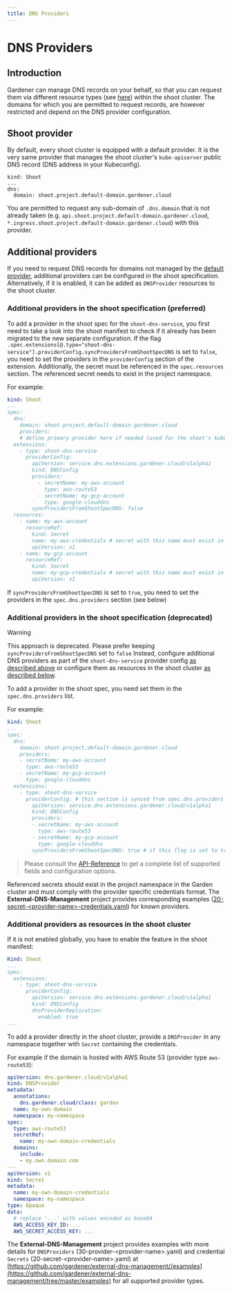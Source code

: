 ```yaml
---
title: DNS Providers
---
```


# DNS Providers

## Introduction

Gardener can manage DNS records on your behalf, so that you can request them via different resource types (see [here](./dns_names.md)) within the shoot cluster. The domains for which you are permitted to request records, are however restricted and depend on the DNS provider configuration.

## Shoot provider

By default, every shoot cluster is equipped with a default provider. It is the very same provider that manages the shoot cluster's `kube-apiserver` public DNS record (DNS address in your Kubeconfig).

```
kind: Shoot
...
dns:
  domain: shoot.project.default-domain.gardener.cloud
```

You are permitted to request any sub-domain of `.dns.domain` that is not already taken (e.g. `api.shoot.project.default-domain.gardener.cloud`, `*.ingress.shoot.project.default-domain.gardener.cloud`) with this provider.

## Additional providers

If you need to request DNS records for domains not managed by the [default provider](#Shoot-provider), additional providers can 
be configured in the shoot specification.
Alternatively, if it is enabled, it can be added as `DNSProvider` resources to the shoot cluster.

### Additional providers in the shoot specification (preferred)

To add a provider in the shoot spec for the `shoot-dns-service`, you first need to take a look into the shoot
manifest to check if it already has been migrated to the new separate configuration. If the flag 
`.spec.extensions[@.type="shoot-dns-service"].providerConfig.syncProvidersFromShootSpecDNS` is set to `false`, 
you need to set the providers in the `providerConfig` section of the extension. Additionally, the secret must be 
referenced in the `spec.resources` section. The referenced secret needs to exist in the project namespace.

For example:
```yaml
kind: Shoot
...
spec:
  dns:
    domain: shoot.project.default-domain.gardener.cloud
    providers:
    # define primary provider here if needed (used for the shoot's kube-apiserver record)
  extensions:
    - type: shoot-dns-service
      providerConfig:
        apiVersion: service.dns.extensions.gardener.cloud/v1alpha1
        kind: DNSConfig
        providers:
          - secretName: my-aws-account
            type: aws-route53
          - secretName: my-gcp-account
            type: google-clouddns
        syncProvidersFromShootSpecDNS: false
  resources:
    - name: my-aws-account
      resourceRef:
        kind: Secret
        name: my-aws-credentials # secret with this name must exist in the project namespace
        apiVersion: v1
    - name: my-gcp-account
      resourceRef:
        kind: Secret
        name: my-gcp-credentials # secret with this name must exist in the project namespace
        apiVersion: v1
```
If `syncProvidersFromShootSpecDNS` is set to `true`, you need to set the providers in the `spec.dns.providers` section (see below)

### Additional providers in the shoot specification (deprecated)

> [!WARNING]  
> This approach is deprecated. Please prefer keeping `syncProvidersFromShootSpecDNS` set to `false`
> Instead, configure additional DNS providers as part of the `shoot-dns-service` provider config [as described above](#additional-providers-in-the-shoot-specification-preferred) or configure them as resources in the shoot cluster [as described below](#additional-providers-as-resources-in-the-shoot-cluster).

To add a provider in the shoot spec, you need set them in the `spec.dns.providers` list.

For example:
```yaml
kind: Shoot
...
spec:
  dns:
    domain: shoot.project.default-domain.gardener.cloud
    providers:
    - secretName: my-aws-account
      type: aws-route53
    - secretName: my-gcp-account
      type: google-clouddns
  extensions:
    - type: shoot-dns-service
      providerConfig: # this section is synced from spec.dns.providers if syncProvidersFromShootSpecDNS is true
        apiVersion: service.dns.extensions.gardener.cloud/v1alpha1
        kind: DNSConfig
        providers:
        - secretName: my-aws-account
          type: aws-route53
        - secretName: my-gcp-account
          type: google-clouddns
        syncProvidersFromShootSpecDNS: true # if this flag is set to true, the providerConfig is automatically synced from spec.dns.providers
```

> Please consult the [API-Reference](https://gardener.cloud/docs/gardener/api-reference/core/#core.gardener.cloud/v1beta1.DNSProvider) to get a complete list of supported fields and configuration options.

Referenced secrets should exist in the project namespace in the Garden cluster and must comply with the provider specific credentials format. The **External-DNS-Management** project provides corresponding examples ([20-secret-\<provider-name>-credentials.yaml](https://github.com/gardener/external-dns-management/tree/master/examples)) for known providers.

### Additional providers as resources in the shoot cluster

If it is not enabled globally, you have to enable the feature in the shoot manifest:

```yaml
Kind: Shoot
...
spec:
  extensions:
    - type: shoot-dns-service
      providerConfig:
        apiVersion: service.dns.extensions.gardener.cloud/v1alpha1
        kind: DNSConfig
        dnsProviderReplication:
          enabled: true
...
```

To add a provider directly in the shoot cluster, provide a `DNSProvider` in any namespace together
with `Secret` containing the credentials.

For example if the domain is hosted with AWS Route 53 (provider type `aws-route53`):
```yaml
apiVersion: dns.gardener.cloud/v1alpha1
kind: DNSProvider
metadata:
  annotations:
    dns.gardener.cloud/class: garden
  name: my-own-domain
  namespace: my-namespace
spec:
  type: aws-route53
  secretRef:
    name: my-own-domain-credentials
  domains:
    include:
    - my.own.domain.com
---
apiVersion: v1
kind: Secret
metadata:
  name: my-own-domain-credentials
  namespace: my-namespace
type: Opaque
data:
  # replace '...' with values encoded as base64
  AWS_ACCESS_KEY_ID: ...
  AWS_SECRET_ACCESS_KEY: ...
```

The **External-DNS-Management** project provides examples with more details for `DNSProviders` (30-provider-\<provider-name>.yaml)
and credential `Secrets` (20-secret-\<provider-name>.yaml) at [https://github.com/gardener/external-dns-management//examples](https://github.com/gardener/external-dns-management/tree/master/examples)
for all supported provider types.
